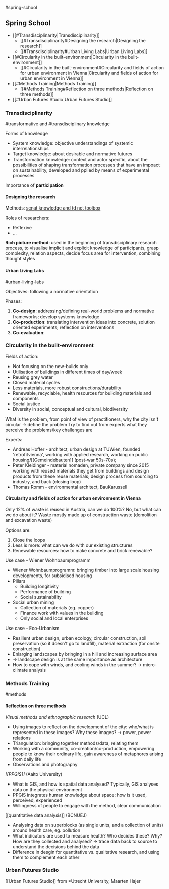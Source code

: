 #spring-school

## Spring School

- [[#Transdisciplinarity|Transdisciplinarity]]
	- [[#Transdisciplinarity#Designing the research|Designing the research]]
	- [[#Transdisciplinarity#Urban Living Labs|Urban Living Labs]]
- [[#Circularity in the built-environment|Circularity in the built-environment]]
	- [[#Circularity in the built-environment#Circularity and fields of action for urban environment in Vienna|Circularity and fields of action for urban environment in Vienna]]
- [[#Methods Training|Methods Training]]
	- [[#Methods Training#Reflection on three methods|Reflection on three methods]]
- [[#Urban Futures Studio|Urban Futures Studio]]


### Transdisciplinarity

#transformative and #transdisciplinary knowledge

Forms of knowledge
- System knowledge: objective understandings of systemic interrelationships
- Target knowledge: about desirable and normative futures
- Transformation knowledge: context and actor specific, about the possibilities of shaping transformation processes that have an impoact on sustainability, developed and pplied by means of experimental processes

Importance of **participation**

#### Designing the research

Methods: [scnat knowledge and td net toolbox](https://naturalsciences.ch/co-producing-knowledge-explained/)

Roles of researchers:
- Reflexive
- ...

**Rich picture method**: used in the beginning of transdisciplinary research process, to visualise implicit and explicit knowledge of participants, grasp complexity, relation aspects, decide focus area for intervention, combining thought styles

#### Urban Living Labs

#urban-living-labs

Objectives: following a normative orientation

Phases:
1. **Co-design**: addressing/defining real-world problems and normative frameworks; develop systems knowledge
2. **Co-production**: translating intervention ideas into concrete, solution oriented experiments; reflection on interventions
3. **Co-evaluation**: 

### Circularity in the built-environment

Fields of action:
- Not focusing on the new-builds only
- Utilisation of buildings in different times of day/week
- Reusing grey water
- Closed material cycles
- Less materials, more robust constructions/durability
- Renewable, recyclable, health resources for building materials and components
- Social justice
- Diversity in social, conceptual and cultural, biodiversity


What is the problem, from point of view of practitioners, why the city isn't circular -> define the problem
Try to find out from experts what they perceive the problems/key challenges are

Experts:
* Andreas Hoffer - architect, urban design at TUWien, founded 'retrofitvienna', working with applied research, working on public housing/[[Gemeindebauten]] (post-war 50s-70s);
* Peter Kleidinger - material nomaden, private company since 2015 working with reused materials they get from buildings and design products from these reuse materials; design process from sourcing to industry, and back (closing loop)
* Thomas Romm - environmental architect, BauKarussell

#### Circularity and fields of action for urban environment in Vienna
Only 12% of waste is reused in Austria, can we do 100%? No, but what can we do about it? Waste mostly made up of construction waste (demolition and excavation waste)

Options are:
1. Close the loops
2. Less is more: what can we do with our existing structures
3. Renewable resources: how to make concrete and brick renewable?

Use case - Wiener Wohnbaumprogramm
- Wiener Wohnbaumprogramm: bringing timber into large scale housing developments, for subsidised housing
- Pillars
	- Building longitivity
	- Performance of building
	- Social sustainability
- Social urban mining
	- Collection of materials (eg. copper)
	- Finance work with values in the building
	- Only social and local enterprises

Use case - Eco-Urbanism
- Resilient urban design, urban ecology, circular construction, soil preservation (so it doesn't go to landfill), material extraction (for onsite construction)
- Enlarging landscapes by bringing in a hill and increasing surface area
- -> landscape design is at the same importance as architecture
- How to cope with winds, and cooling winds in the summer? -> micro-climate analysis

### Methods Training
#methods

#### Reflection on three methods

*Visual methods and ethnographic research* (UCL)
- Using images to reflect on the development of the city: who/what is represented in these images? Why these images? -> power, power relations
- Triangulation: bringing together methods/data, relating them
- Working with a community, co-creation/co-production, empowering people to know their ordinary life, gain awareness of metaphores arising from daily life
- Observations and photography

*[[PPGIS]]* (Aalto University)
- What is GIS, and how is spatial data analysed? Typically, GIS analyses data on the physical environment
- PPGIS integrates human knowledge about space: how is it used, perceived, experienced
- Willingness of people to engage with the method, clear communication

[[quantitative data analysis]] (BCNUEJ)
- Analysing data on superblocks (as single units, and a collection of units) around health care, eg. pollution
- What indicators are used to measure health? Who decides these? Why? How are they collected and analysed? -> trace data back to source to understand the decisions behind the data
- Difference in desgin for quantitative vs. qualitative research, and using them to complement each other


### Urban Futures Studio

[[Urban Futures Studio]] from *Utrecht University, Maarten Hajer


